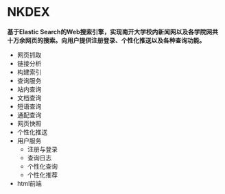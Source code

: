 # NKDEX 
**基于Elastic Search的Web搜索引擎，实现南开大学校内新闻网以及各学院网共十万余网页的搜索。向用户提供注册登录、个性化推送以及各种查询功能。**
+ 网页抓取
+ 链接分析
+ 构建索引
+ 查询服务
 + 站内查询
 + 文档查询
 + 短语查询
 + 通配查询
 + 网页快照
+ 个性化推送
+ 用户服务
  + 注册与登录
  + 查询日志
  + 个性化查询
  + 个性化推荐
+ html前端
